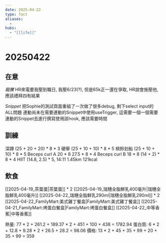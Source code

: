 ```yaml
---
date: 2025-04-22
type: fact
aliases:
  -
hubs:
  - "[[life]]"
---
```


# 20250422

## 在意

*龍騰*
HR來電要我壓到職日, 我壓6/23(?), 但是65k正一還在爭取, HR說會施壓他, 應該禮拜四有結果

*Snippet*
把Sophie的測試頁面重組了一次做了很多debug, 剩下select input的ALL問題
連動尚未在需要連動的Snippet中使用useTrigger, 這需要一個一個需要連動的Snippet去進行撰寫使用該hook, 應該需要時間

## 訓練
深蹲
(25 + 20 + 20) * 8 * 3
硬舉
(25 + 10 + 10) * 8 * 5 
槓鈴划船
(25 + 10 + 10) * 8 * 5 
Beceps curl A
20 * 8
27.5 * 8 * 4
Beceps curl B
18 * 8
(14 + 2) * 8 * 4
HIIT
(14.8, 2.5) * 5, 14:11 1.45km 121kcal

## 飲食
[[2025-04-19_茶葉蛋|茶葉蛋]] * 2
[[2025-04-19_瑞穗全脂鮮乳400毫升|瑞穗全脂鮮乳400毫升]]
[[2025-04-22_瑞穗全脂鮮乳290ml|瑞穗全脂鮮乳290ml]] * 2
[[2025-04-22_FamilyMart:美式雞丁餐盒|FamilyMart:美式雞丁餐盒]]
[[2025-04-21_FamilyMart:烤蛋白餐盒|FamilyMart:烤蛋白餐盒]]
[[2025-04-22_中等香蕉|中等香蕉]]

熱量: 77 * 2 + 261.2 + 189.37 * 2 + 451 + 100 + 438 = 1782.94
蛋白質: 6 * 2 + 12.8 + 9.28 * 2 + 26.5 + 28.2 = 98.06
價格: 13 * 2 + 45 + 35 + 99 + 20 + 35 + 99  = 359




